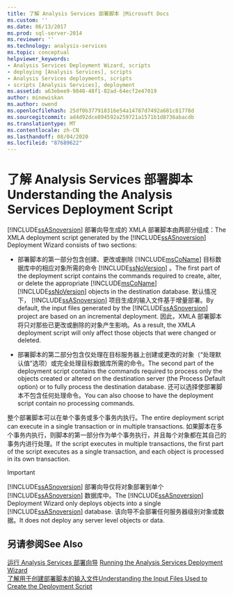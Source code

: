 ```yaml
---
title: 了解 Analysis Services 部署脚本 |Microsoft Docs
ms.custom: ''
ms.date: 06/13/2017
ms.prod: sql-server-2014
ms.reviewer: ''
ms.technology: analysis-services
ms.topic: conceptual
helpviewer_keywords:
- Analysis Services Deployment Wizard, scripts
- deploying [Analysis Services], scripts
- Analysis Services deployments, scripts
- scripts [Analysis Services], deployment
ms.assetid: a63ebee9-9848-48f1-82ad-64ecf2e47019
author: minewiskan
ms.author: owend
ms.openlocfilehash: 25df0b377918316e54a14787d7492a681c81778d
ms.sourcegitcommit: ad4d92dce894592a259721a1571b1d8736abacdb
ms.translationtype: MT
ms.contentlocale: zh-CN
ms.lasthandoff: 08/04/2020
ms.locfileid: "87689622"
---
```

# <a name="understanding-the-analysis-services-deployment-script"></a><span data-ttu-id="bd507-102">了解 Analysis Services 部署脚本</span><span class="sxs-lookup"><span data-stu-id="bd507-102">Understanding the Analysis Services Deployment Script</span></span>
  <span data-ttu-id="bd507-103">[!INCLUDE[ssASnoversion](../../includes/ssasnoversion-md.md)] 部署向导生成的 XMLA 部署脚本由两部分组成：</span><span class="sxs-lookup"><span data-stu-id="bd507-103">The XMLA deployment script generated by the [!INCLUDE[ssASnoversion](../../includes/ssasnoversion-md.md)] Deployment Wizard consists of two sections:</span></span>  
  
-   <span data-ttu-id="bd507-104">部署脚本的第一部分包含创建、更改或删除 [!INCLUDE[msCoName](../../includes/msconame-md.md)] 目标数据库中的相应对象所需的命令 [!INCLUDE[ssNoVersion](../../includes/ssnoversion-md.md)] 。</span><span class="sxs-lookup"><span data-stu-id="bd507-104">The first part of the deployment script contains the commands required to create, alter, or delete the appropriate [!INCLUDE[msCoName](../../includes/msconame-md.md)] [!INCLUDE[ssNoVersion](../../includes/ssnoversion-md.md)] objects in the destination database.</span></span> <span data-ttu-id="bd507-105">默认情况下， [!INCLUDE[ssASnoversion](../../includes/ssasnoversion-md.md)] 项目生成的输入文件基于增量部署。</span><span class="sxs-lookup"><span data-stu-id="bd507-105">By default, the input files generated by the [!INCLUDE[ssASnoversion](../../includes/ssasnoversion-md.md)] project are based on an incremental deployment.</span></span> <span data-ttu-id="bd507-106">因此，XMLA 部署脚本将只对那些已更改或删除的对象产生影响。</span><span class="sxs-lookup"><span data-stu-id="bd507-106">As a result, the XMLA deployment script will only affect those objects that were changed or deleted.</span></span>  
  
-   <span data-ttu-id="bd507-107">部署脚本的第二部分包含仅处理在目标服务器上创建或更改的对象（“处理默认值”选项）或完全处理目标数据库所需的命令。</span><span class="sxs-lookup"><span data-stu-id="bd507-107">The second part of the deployment script contains the commands required to process only the objects created or altered on the destination server (the Process Default option) or to fully process the destination database.</span></span> <span data-ttu-id="bd507-108">还可以选择使部署脚本不包含任何处理命令。</span><span class="sxs-lookup"><span data-stu-id="bd507-108">You can also choose to have the deployment script contain no processing commands.</span></span>  
  
 <span data-ttu-id="bd507-109">整个部署脚本可以在单个事务或多个事务内执行。</span><span class="sxs-lookup"><span data-stu-id="bd507-109">The entire deployment script can execute in a single transaction or in multiple transactions.</span></span> <span data-ttu-id="bd507-110">如果脚本在多个事务内执行，则脚本的第一部分作为单个事务执行，并且每个对象都在其自己的事务内进行处理。</span><span class="sxs-lookup"><span data-stu-id="bd507-110">If the script executes in multiple transactions, the first part of the script executes as a single transaction, and each object is processed in its own transaction.</span></span>  
  
> [!IMPORTANT]  
>  <span data-ttu-id="bd507-111">[!INCLUDE[ssASnoversion](../../includes/ssasnoversion-md.md)] 部署向导仅将对象部署到单个 [!INCLUDE[ssASnoversion](../../includes/ssasnoversion-md.md)] 数据库中。</span><span class="sxs-lookup"><span data-stu-id="bd507-111">The [!INCLUDE[ssASnoversion](../../includes/ssasnoversion-md.md)] Deployment Wizard only deploys objects into a single [!INCLUDE[ssASnoversion](../../includes/ssasnoversion-md.md)] database.</span></span> <span data-ttu-id="bd507-112">该向导不会部署任何服务器级别对象或数据。</span><span class="sxs-lookup"><span data-stu-id="bd507-112">It does not deploy any server level objects or data.</span></span>  
  
## <a name="see-also"></a><span data-ttu-id="bd507-113">另请参阅</span><span class="sxs-lookup"><span data-stu-id="bd507-113">See Also</span></span>  
 <span data-ttu-id="bd507-114">[运行 Analysis Services 部署向导](running-the-analysis-services-deployment-wizard.md) </span><span class="sxs-lookup"><span data-stu-id="bd507-114">[Running the Analysis Services Deployment Wizard](running-the-analysis-services-deployment-wizard.md) </span></span>  
 [<span data-ttu-id="bd507-115">了解用于创建部署脚本的输入文件</span><span class="sxs-lookup"><span data-stu-id="bd507-115">Understanding the Input Files Used to Create the Deployment Script</span></span>](deployment-script-files-input-used-to-create-deployment-script.md)  
  
  
